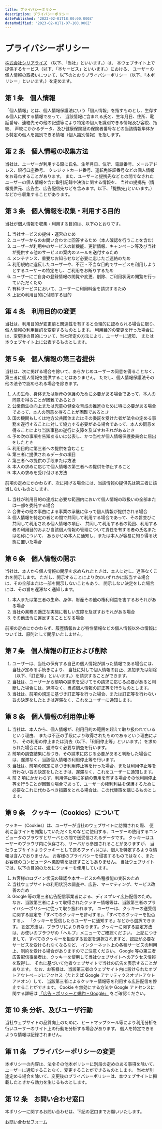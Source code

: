 ```yaml
---
title: プライバシーポリシー
description: プライバシーポリシー
datePublished: '2023-02-01T18:00:00.000Z'
dateModified: '2023-02-01T1-07-100.000Z'
---
```


# プライバシーポリシー

[株式会社シリアライズ](https://ja.serialize.info/)
（以下、「当社」といいます。）は、
本ウェブサイト上で提供するサービス（以下、「本サービス」といいます。）における、
ユーザーの個人情報の取扱いについて、以下のとおりプライバシーポリシー（以下、「本ポリシー」といいます。）を定めます。

## 第 1 条　個人情報

「個人情報」とは、個人情報保護法にいう「個人情報」を指すものとし、生存する個人に関する情報であって、
当該情報に含まれる氏名、生年月日、住所、電話番号、連絡先その他の記述等により特定の個人を識別できる情報及び容貌、指紋、
声紋にかかるデータ、及び健康保険証の保険者番号などの当該情報単体から特定の個人を識別できる情報（個人識別情報）を指します。

## 第 2 条　個人情報の収集方法　

当社は、ユーザーが利用する際に氏名、生年月日、住所、電話番号、メールアドレス、銀行口座番号、
クレジットカード番号、運転免許証番号などの個人情報をお尋ねすることがあります。
また、ユーザーと提携先などとの間でなされたユーザーの個人情報を含む取引記録や決済に関する情報を、
当社の提携先（情報提供元、広告主、広告配信先などを含みます。以下、｢提携先｣といいます。）などから収集することがあります。

## 第 3 条　個人情報を収集・利用する目的　

当社が個人情報を収集・利用する目的は、以下のとおりです。

1. 当社サービスの提供・運営のため
2. ユーザーからのお問い合わせに回答するため（本人確認を行うことを含む）
3. ユーザーが利用中のサービスの新機能、更新情報、キャンペーン等及び当社が提供する他のサービスの案内のメールを送付するため
4. メンテナンス、重要なお知らせなど必要に応じたご連絡のため
5. 利用規約に違反したユーザーや、不正・不当な目的でサービスを利用しようとするユーザーの特定をし、ご利用をお断りするため
6. ユーザーにご自身の登録情報の閲覧や変更、削除、ご利用状況の閲覧を行っていただくため
7. 有料サービスにおいて、ユーザーに利用料金を請求するため
8. 上記の利用目的に付随する目的

## 第 4 条　利用目的の変更　

当社は、利用目的が変更前と関連性を有すると合理的に認められる場合に限り、個人情報の利用目的を変更するものとします。
利用目的の変更を行った場合には、変更後の目的について、当社所定の方法により、ユーザーに通知、
または本ウェブサイト上に公表するものとします。

## 第 5 条　個人情報の第三者提供　

当社は、次に掲げる場合を除いて、あらかじめユーザーの同意を得ることなく、第三者に個人情報を提供することはありません。
ただし、個人情報保護法その他の法令で認められる場合を除きます。

1. 人の生命、身体または財産の保護のために必要がある場合であって、本人の同意を得ることが困難であるとき
2. 公衆衛生の向上または児童の健全な育成の推進のために特に必要がある場合であって、本人の同意を得ることが困難であるとき
3. 国の機関もしくは地方公共団体またはその委託を受けた者が法令の定める事務を遂行することに対して協力する必要がある場合であって、本人の同意を得ることにより当該事務の遂行に支障を及ぼすおそれがあるとき
4. 予め次の事項を告知あるいは公表し、かつ当社が個人情報保護委員会に届出をしたとき
5. 利用目的に第三者への提供を含むこと
6. 第三者に提供されるデータの項目
7. 第三者への提供の手段または方法
8. 本人の求めに応じて個人情報の第三者への提供を停止すること
9. 本人の求めを受け付ける方法

前項の定めにかかわらず、次に掲げる場合には、当該情報の提供先は第三者に該当しないものとします。

1. 当社が利用目的の達成に必要な範囲内において個人情報の取扱いの全部または一部を委託する場合
2. 合併その他の事由による事業の承継に伴って個人情報が提供される場合
3. 個人情報を特定の者との間で共同して利用する場合であって、その旨並びに共同して利用される個人情報の項目、
   共同して利用する者の範囲、利用する者の利用目的および当該個人情報の管理について責任を有する者の氏名または名称について、
   あらかじめ本人に通知し、または本人が容易に知り得る状態に置いた場合

## 第 6 条　個人情報の開示　

当社は、本人から個人情報の開示を求められたときは、本人に対し、遅滞なくこれを開示します。
ただし、開示することにより次のいずれかに該当する場合は、その全部または一部を開示しないこともあり、
開示しない決定をした場合には、その旨を遅滞なく通知します。

1. 本人または第三者の生命、身体、財産その他の権利利益を害するおそれがある場合
2. 当社の業務の適正な実施に著しい支障を及ぼすおそれがある場合
3. その他法令に違反することとなる場合

前項の定めにかかわらず、履歴情報および特性情報などの個人情報以外の情報については、原則として開示いたしません。

## 第 7 条　個人情報の訂正および削除　

1. ユーザーは、当社の保有する自己の個人情報が誤った情報である場合には、当社が定める手続きにより、
   当社に対して個人情報の訂正、追加または削除（以下、「訂正等」といいます。）を請求することができます。
2. 当社は、ユーザーから前項の請求を受けてその請求に応じる必要があると判断した場合には、遅滞なく、当該個人情報の訂正等を行うものとします。
3. 当社は、前項の規定に基づき訂正等を行った場合、または訂正等を行わない旨の決定をしたときは遅滞なく、これをユーザーに通知します。

## 第 8 条　個人情報の利用停止等　

1. 当社は、本人から、個人情報が、利用目的の範囲を超えて取り扱われているという理由、
   または不正の手段により取得されたものであるという理由により、
   その利用の停止または消去（以下、「利用停止等」といいます。）を求められた場合には、遅滞なく必要な調査を行います。
2. 前項の調査結果に基づき、その請求に応じる必要があると判断した場合には、遅滞なく、当該個人情報の利用停止等を行います。
3. 当社は、前項の規定に基づき利用停止等を行った場合、または利用停止等を行わない旨の決定をしたときは、遅滞なく、これをユーザーに通知します。
4. 前 2 項にかかわらず、利用停止等に多額の費用を有する場合その他利用停止等を行うことが困難な場合であって、ユーザーの権利利益を保護するために必要なこれに代わるべき措置をとれる場合は、この代替策を講じるものとします。

## 第 9 条　クッキー（Cookies）について　

クッキー（Cookies）は、ユーザーが当社のウェブサイトに訪問された際、
便利に当サイトを閲覧していただくためなどに使用する、ユーザーの使用するコンピュータのブラウザとサーバとの間で送受信されるデータです。
クッキーはユーザーのブラウザ内に保存され、サーバから参照されることがありますが、
当社ウェブサイトよりクッキーとして送るファイルには、個人を特定するような情報は含んでおりません。
お客様のプライバシーを侵害するものではなく、またお客様のコンピュータへ悪影響を及ぼすこともありません。
当社ウェブサイトでは、以下の目的のためにクッキーを使用しています。

1. お客様のログイン状況の確認や本サービスの各種機能の実装のため
2. 当社ウェブサイトの利用状況の調査や、広告、マーケティング、サービス改善のため
3. Google 等の第三者広告配信事業者による、ディスプレイ広告配信のため。
   なお、当該第三者によって取得されたクッキー情報等は、当該第三者のプライバシーポリシーに従って取り扱われます。
   ユーザーは、クッキーの送受信に関する設定を「すべてのクッキーを許可する」、「すべてのクッキーを拒否する」、
   「クッキーを受信したらユーザーに通知する」などから選択できます。
   設定方法は、ブラウザにより異なります。クッキーに関する設定方法は、お使いのブラウザの「ヘルプ」メニューでご確認ください。
   上記につきまして、すべてのクッキーを拒否する設定を選択されますと、認証が必要なサービスを受けられなくなるなど、
   インターネット上の各種サービスの利用上、制約を受ける場合がありますのでご注意ください。
   Google 等の第三者広告配信事業者は、クッキーを使用して当社ウェブサイトへのアクセス情報を取得し、
   それに基づいて他者ウェブサイトで当社の広告を表示することがあります。
   なお、お客様は、当該第三者のウェブサイト内に設けられたオプトアウトページにアクセス（たとえば Google アナリティクスオプトアウトアドオン）して、
   当該第三者によるクッキー情報等を利用する広告配信を停止することができます。
   Cookie を無効にする方法や Google アドセンスに関する詳細は
   [「広告 – ポリシーと規約 – Google」](https://policies.google.com/technologies/ads?gl=jp)
   をご確認ください。

## 第 10 条 分析、及びユーザ行動

当社ウェブサイトの品質向上のために、ヒートマップツール等により利用分析を行いユーザーのサイト上の行動を分析する場合があります。
個人を特定できるような情報は記録されません。

## 第 11 条　プライバシーポリシーの変更　

本ポリシーの内容は、法令その他本ポリシーに別段の定めのある事項を除いて、ユーザーに通知することなく、変更することができるものとします。
当社が別途定める場合を除いて、変更後のプライバシーポリシーは、本ウェブサイトに掲載したときから効力を生じるものとします。

## 第 12 条　お問い合わせ窓口　

本ポリシーに関するお問い合わせは、下記の窓口までお願いいたします。

[お問い合わせフォーム](https://ja.serialize.info/contact/)
